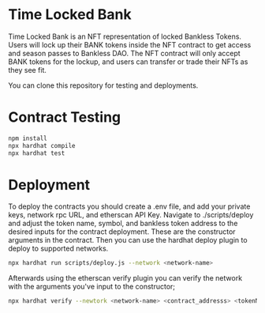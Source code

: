 # Time Locked Bank  

Time Locked Bank is an NFT representation of locked Bankless Tokens. Users will lock up their BANK tokens inside the NFT contract to get access and season passes to Bankless DAO. The NFT contract will only accept BANK tokens for the lockup, and users can transfer or trade their NFTs as they see fit.

You can clone this repository for testing and deployments. 

# Contract Testing
``` bash
npm install
npx hardhat compile
npx hardhat test
```

# Deployment
To deploy the contracts you should create a .env file, and add your private keys, network rpc URL, and etherscan API Key. 
Navigate to ./scripts/deploy and adjust the token name, symbol, and bankless token address to the desired inputs for the contract deployment. These are the constructor arguments in the contract. 
Then you can use the hardhat deploy plugin to deploy to supported networks. 

``` bash
npx hardhat run scripts/deploy.js --network <network-name>
```

Afterwards using the etherscan verify plugin you can verify the network with the arguments you've input to the constructor; 

``` bash
npx hardhat verify --newtork <network-name> <contract_addresss> <tokenName> <tokenSymbol> <banklessTokenAddress>
```


